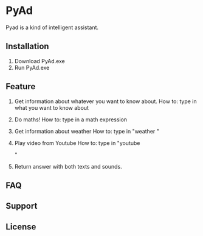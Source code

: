 # PyAd
Pyad is a kind of intelligent assistant.

## Installation
1. Download PyAd.exe
2. Run PyAd.exe

## Feature
1. Get information about whatever you want to know about.
   How to: type in what you want to know about
   
2. Do maths! 
   How to: type in a math expression
   
3. Get information about weather
   How to: type in "weather <city>"
  
4. Play video from Youtube
   How to: type in "youtube <search keywords>"
   
5. Return answer with both texts and sounds.

## FAQ

## Support

## License
